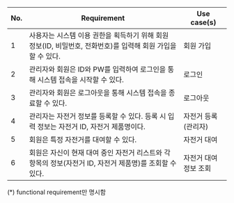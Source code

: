 |No. |Requirement                         |Use case(s)                   |
|--- |---                                 |---                           |
|1| 사용자는 시스템 이용 권한을 획득하기 위해 회원 정보(ID, 비밀번호, 전화번호)를 입력해 회원 가입을 할 수 있다. | 회원 가입 |
|2| 관리자와 회원은 ID와 PW를 입력하여 로그인을 통해 시스템 접속을 시작할 수 있다. | 로그인 |
|3| 관리자와 회원은 로그아웃을 통해 시스템 접속을 종료할 수 있다. | 로그아웃 |
|4| 관리자는 자전거 정보를 등록할 수 있다. 등록 시 입력 정보는 자전거 ID, 자전거 제품명이다. | 자전거 등록(관리자) |
|5| 회원은 특정 자전거를 대여할 수 있다. | 자전거 대여 |
|6| 회원은 자신이 현재 대여 중인 자전거 리스트와 각 항목의 정보(자전거 ID, 자전거 제품명)를 조회할 수 있다. | 자전거 대여 정보 조회 |


(*) functional requirement만 명시함
